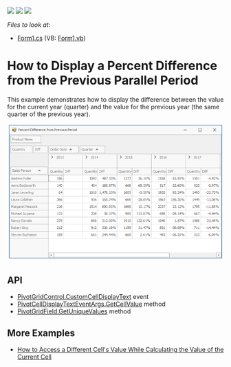 <!-- default badges list -->
![](https://img.shields.io/endpoint?url=https://codecentral.devexpress.com/api/v1/VersionRange/128579553/18.2.4%2B)
[![](https://img.shields.io/badge/Open_in_DevExpress_Support_Center-FF7200?style=flat-square&logo=DevExpress&logoColor=white)](https://supportcenter.devexpress.com/ticket/details/E2125)
[![](https://img.shields.io/badge/📖_How_to_use_DevExpress_Examples-e9f6fc?style=flat-square)](https://docs.devexpress.com/GeneralInformation/403183)
<!-- default badges end -->
<!-- default file list -->
*Files to look at*:

* [Form1.cs](./CS/Percent_Difference_From_Previous_Period_Example/Form1.cs) (VB: [Form1.vb](./VB/Percent_Difference_From_Previous_Period_Example/Form1.vb))
<!-- default file list end -->
# How to Display a Percent Difference from the Previous Parallel Period

This example demonstrates how to display the difference between the value for the current year (quarter) and the value for the previous year (the same quarter of the previous year).

![screenshot](https://github.com/DevExpress-Examples/getting-a-summary-value-for-a-previous-period-while-calculating-the-current-one-e2125/blob/18.2.4%2B/images/screenshot.png)

## API

* [PivotGridControl.CustomCellDisplayText](http://docs.devexpress.com/WindowsForms/DevExpress.XtraPivotGrid.PivotGridControl.CustomCellDisplayText) event
* [PivotCellDisplayTextEventArgs.GetCellValue](https://docs.devexpress.com/WPF/DevExpress.Xpf.PivotGrid.PivotCellBaseEventArgs.GetCellValue(System.Object---System.Object---DevExpress.Xpf.PivotGrid.PivotGridField)) method
* [PivotGridField.GetUniqueValues](https://docs.devexpress.com/CoreLibraries/DevExpress.XtraPivotGrid.PivotGridFieldBase.GetUniqueValues.overloads) method

## More Examples

* [How to Access a Different Cell's Value While Calculating the Value of the Current Cell](https://github.com/DevExpress-Examples/how-to-access-other-cell-value-while-calculating-the-current-cell-e1110)
